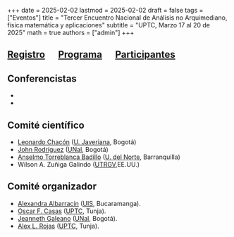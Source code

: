 +++
date      = 2025-02-02
lastmod   = 2025-02-02
draft     = false
tags      = ["Eventos"]
title     = "Tercer Encuentro Nacional de Análisis no Arquimediano, física matemática y aplicaciones"
subtitle  = "UPTC, Marzo 17 al 20 de 2025"
math      = true
authors   = ["admin"]
+++

## **[Registro](https://docs.google.com/forms/d/1F-isLevdxRscKoi074pfHJcafywxA929zvF-OXGVv_c/preview)**  &nbsp;&nbsp;&nbsp;&nbsp; [Programa](https://matematicas.netlify.app/post/padicos3/programa/) &nbsp;&nbsp;&nbsp;&nbsp; [Participantes](https://matematicas.netlify.app/post/padicos3/participantes/)

## **Conferencistas**

* 
* 

## **Comité científico**

* [Leonardo Chacón](https://perfilesycapacidades.javeriana.edu.co/en/persons/leonardo.chacon) ([U. Javeriana](https://www.javeriana.edu.co/inicio), Bogotá)
* [John Rodríguez](http://www.hermes.unal.edu.co/pages/Docentes/Docente.jsf?u=jjrodriguezv) ([UNal](https://unal.edu.co/), Bogotá)
* [Anselmo Torreblanca Badillo]() ([U. del Norte](https://www.uninorte.edu.co/), Barranquilla)
* Wilson  A. Zuñiga Galindo ([UTRGV](https://www.utrgv.edu/),EE.UU.)

  
## **Comité organizador**

* [Alexandra Albarracín](https://profesores.uis.edu.co/adriana-alexandra-albarracin-mantilla-es/) ([UIS](https://uis.edu.co/es/), Bucaramanga).
* [Oscar F. Casas](https://matematicas.netlify.app/authors/casas-o/) ([UPTC](https://www.uptc.edu.co/sitio/portal/), Tunja).
* [Jeanneth Galeano](http://www.hermes.unal.edu.co/pages/Docentes/Docente.jsf?u=jgaleanop) ([UNal](https://unal.edu.co/), Bogotá).
* [Alex L. Rojas](https://matematicas.netlify.app/authors/rojas-a/) ([UPTC](https://www.uptc.edu.co/sitio/portal/), Tunja).


